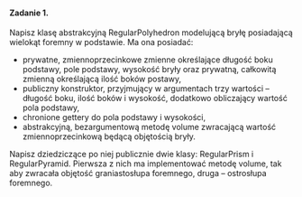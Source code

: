#### Zadanie 1.

Napisz klasę abstrakcyjną RegularPolyhedron modelującą bryłę posiadającą wielokąt foremny w podstawie. Ma ona posiadać:

- prywatne, zmiennoprzecinkowe zmienne określające długość boku podstawy, pole podstawy, wysokość bryły oraz prywatną, całkowitą zmienną określającą ilość boków postawy,
- publiczny konstruktor, przyjmujący w argumentach trzy wartości – długość boku, ilość boków i wysokość, dodatkowo obliczający wartość pola podstawy,
- chronione gettery do pola podstawy i wysokości,
- abstrakcyjną, bezargumentową metodę volume zwracającą wartość zmiennoprzecinkową będącą objętością bryły.

Napisz dziedziczące po niej publicznie dwie klasy: RegularPrism i RegularPyramid. Pierwsza z nich ma implementować metodę volume, tak aby zwracała objętość graniastosłupa foremnego, druga – ostrosłupa foremnego. 
